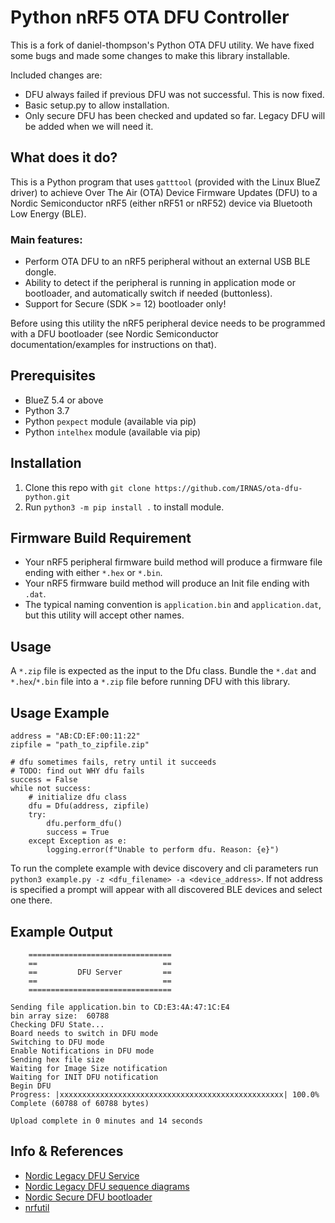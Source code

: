 # Python nRF5 OTA DFU Controller

This is a fork of daniel-thompson's Python OTA DFU utility. We have fixed some bugs and made some changes to make this library installable.

Included changes are:
* DFU always failed if previous DFU was not successful. This is now fixed.
* Basic setup.py to allow installation.
* Only secure DFU has been checked and updated so far. Legacy DFU will be added when we will need it.

## What does it do?

This is a Python program that uses `gatttool` (provided with the Linux BlueZ driver) to achieve Over The Air (OTA) Device Firmware Updates (DFU) to a Nordic Semiconductor nRF5 (either nRF51 or nRF52) device via Bluetooth Low Energy (BLE).


### Main features:

* Perform OTA DFU to an nRF5 peripheral without an external USB BLE dongle.
* Ability to detect if the peripheral is running in application mode or bootloader, and automatically switch if needed (buttonless).
* Support for Secure (SDK >= 12) bootloader only!

Before using this utility the nRF5 peripheral device needs to be programmed with a DFU bootloader (see Nordic Semiconductor documentation/examples for instructions on that).


## Prerequisites

* BlueZ 5.4 or above
* Python 3.7
* Python `pexpect` module (available via pip)
* Python `intelhex` module (available via pip)

## Installation

1. Clone this repo with `git clone https://github.com/IRNAS/ota-dfu-python.git`
2. Run `python3 -m pip install .` to install module.

## Firmware Build Requirement

* Your nRF5 peripheral firmware build method will produce  a firmware file ending with either `*.hex` or `*.bin`.
* Your nRF5 firmware build method will produce an Init file ending with `.dat`.
* The typical naming convention is `application.bin` and `application.dat`, but this utility will accept other names.


## Usage

A `*.zip` file is expected as the input to the Dfu class. Bundle the `*.dat` and `*.hex`/`*.bin` file into a `*.zip` file before running DFU with this library.


## Usage Example

    address = "AB:CD:EF:00:11:22"
    zipfile = "path_to_zipfile.zip"

    # dfu sometimes fails, retry until it succeeds
    # TODO: find out WHY dfu fails
    success = False
    while not success:
        # initialize dfu class
        dfu = Dfu(address, zipfile)
        try:
            dfu.perform_dfu()
            success = True
        except Exception as e:
            logging.error(f"Unable to perform dfu. Reason: {e}")

To run the complete example with device discovery and cli parameters run `python3 example.py -z <dfu_filename> -a <device_address>`. If not address is specified a prompt will appear with all discovered BLE devices and select one there.


## Example Output

        ================================
        ==                            ==
        ==         DFU Server         ==
        ==                            ==
        ================================ 

    Sending file application.bin to CD:E3:4A:47:1C:E4
    bin array size:  60788
    Checking DFU State...
    Board needs to switch in DFU mode
    Switching to DFU mode
    Enable Notifications in DFU mode
    Sending hex file size
    Waiting for Image Size notification
    Waiting for INIT DFU notification
    Begin DFU
    Progress: |xxxxxxxxxxxxxxxxxxxxxxxxxxxxxxxxxxxxxxxxxxxxxxxxxx| 100.0% Complete (60788 of 60788 bytes)

    Upload complete in 0 minutes and 14 seconds


## Info & References

* [Nordic Legacy DFU Service](http://infocenter.nordicsemi.com/topic/com.nordic.infocenter.sdk5.v11.0.0/bledfu_transport_bleservice.html?cp=4_0_3_4_3_1_4_1)
* [Nordic Legacy DFU sequence diagrams](http://infocenter.nordicsemi.com/topic/com.nordic.infocenter.sdk5.v11.0.0/bledfu_transport_bleprofile.html?cp=4_0_3_4_3_1_4_0_1_6#ota_profile_pkt_rcpt_notif)
* [Nordic Secure DFU bootloader](http://infocenter.nordicsemi.com/topic/com.nordic.infocenter.sdk5.v12.2.0/lib_dfu_transport_ble.html?cp=4_0_1_3_5_2_2)
* [nrfutil](https://github.com/NordicSemiconductor/pc-nrfutil)
